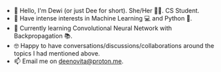 - 👋 Hello, I'm Dewi (or just Dee for short). She/Her 👩‍💻. CS Student.
- 👀 Have intense interests in Machine Learning 💻 and Python 🐍.
- 🌱 Currently learning Convolutional Neural Network with Backpropagation 📚.
- 🤓 Happy to have conversations/discussions/collaborations around the topics I had mentioned above.
- 📫 Email me on deenovita@proton.me.

<!---
deenovita/deenovita is a ✨ special ✨ repository because its `README.md` (this file) appears on your GitHub profile.
You can click the Preview link to take a look at your changes.
--->
